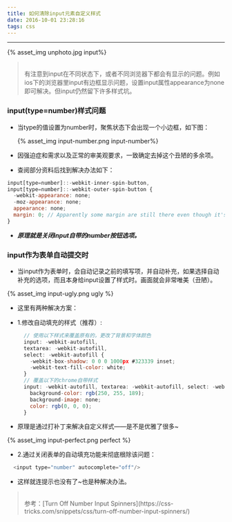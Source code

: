 ```yaml
---
title: 如何清除input元素自定义样式
date: 2016-10-01 23:28:16
tags: css
---
```


<hr>

{% asset_img unphoto.jpg input%}

<blockquote><br/>有注意到input在不同状态下，或者不同浏览器下都会有显示的问题。例如ios下的浏览器里input有边框显示问题，设置input属性appearance为none即可解决。但input仍然留下许多样式坑。

</blockquote>

<!--more-->

### input(type=number)样式问题

* 当type的值设置为number时，聚焦状态下会出现一个小边框，如下图：

  {% asset_img input-number.png input-number%}

* 因强迫症和需求以及正常的审美观要求，一致确定去掉这个丑陋的多余项。

* 查阅部分资料后找到解决办法如下： 

```javascript
input[type=number]::-webkit-inner-spin-button,
input[type=number]::-webkit-outer-spin-button {
  -webkit-appearance: none;
  -moz-appearance: none;
  appearance: none;
  margin: 0; // Apparently some margin are still there even though it's hidden -清除margin。
}
```



*  ***原理就是关闭input自带的number按钮选项。***

### input作为表单自动提交时

*  当input作为表单时，会自动记录之前的填写项，并自动补充，如果选择自动补充的选项，而且本身给input设置了样式时。画面就会非常唯美（丑陋）。

{% asset_img input-ugly.png ugly %}

*  这里有两种解决方案：

*  1.修改自动填充的样式（推荐）:

   ```javascript
     // 使用以下样式来覆盖原有的，更改了背景和字体颜色
     input: -webkit-autofill,
     textarea: -webkit-autofill,
     select: -webkit-autofill {
       -webkit-box-shadow: 0 0 0 1000px #323339 inset;
       -webkit-text-fill-color: white;
     }
     // 覆盖以下的chrome自带样式
     input: -webkit-autofill, textarea: -webkit-autofill, select: -webkit-autofill {
       background-color: rgb(250, 255, 189);
       background-image: none;
       color: rgb(0, 0, 0);
     }
   ```

*  原理是通过打补丁来解决自定义样式——是不是优雅了很多~

{% asset_img input-perfect.png perfect %}

*  2.通过关闭表单的自动填充功能来彻底根除该问题：

```javascript
  <input type="number" autocomplete="off"/>
```

*  这样就连提示也没有了~也是种解决办法。

<blockquote><br/>参考：[Turn Off Number Input Spinners](https://css-tricks.com/snippets/css/turn-off-number-input-spinners/)

</blockquote>